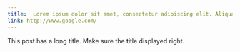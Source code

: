 ```yaml
---
title:  Lorem ipsum dolor sit amet, consectetur adipiscing elit. Aliquam justo turpis, tincidunt ac convallis id.
link: http://www.google.com/
---
```


This post has a long title. Make sure the title displayed right.